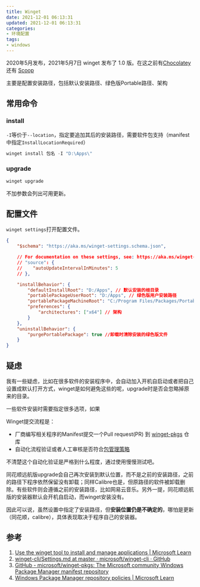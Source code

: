 ```yaml
---
title: Winget
date: 2021-12-01 06:13:31
updated: 2021-12-01 06:13:31
categories:
- 环境配置
tags:
- windows
---
```


2020年5月发布，2021年5月7日 winget 发布了 1.0 版。在这之前有[Chocolatey](https://chocolatey.org/)还有 [Scoop](https://scoop.sh/)

主要是配置安装路径，包括默认安装路径、绿色版Portable路径、架构


## 常用命令

### install

`-I`等价于`--location`，指定要追加其后的安装路径，需要软件包支持（manifest中指定`InstallLocationRequired`）

```powershell
winget install 包名 -I "D:\Apps\"
```

### upgrade
```powershell
winget upgrade
```
不加参数会列出可用更新。

## 配置文件

`winget settings`打开配置文件。

```json
{
    "$schema": "https://aka.ms/winget-settings.schema.json",

    // For documentation on these settings, see: https://aka.ms/winget-settings
    // "source": {
    //    "autoUpdateIntervalInMinutes": 5
    // },

    "installBehavior": {
        "defaultInstallRoot": "D:/Apps", // 默认安装的根目录
        "portablePackageUserRoot": "D:/Apps", // 绿色版用户安装路径
        "portablePackageMachineRoot": "C:/Program Files/Packages/Portable", // 绿色版全部用户安装路径
        "preferences": {
            "architectures": ["x64"] // 架构
        }
    },
    "uninstallBehavior": {
        "purgePortablePackage": true //卸载时清除安装的绿色版文件
    }
}
```

## 疑虑

我有一些疑虑，比如在很多软件的安装程序中，会自动加入开机自启动或者把自己设置成默认打开方式，winget是如何避免这些的呢，upgrade时是否会忽略掉原来的目录。

一些软件安装时需要指定很多选项，如果

Winget提交流程是：
- 厂商编写相关程序的Manifest提交一个Pull request(PR) 到 [winget-pkgs](https://github.com/microsoft/winget-pkgs) 仓库
- 自动化流程验证或者人工审核是否符合[包管理策略](https://learn.microsoft.com/en-us/windows/package-manager/package/windows-package-manager-policies)

不清楚这个自动化验证是严格到什么程度，通过使用慢慢测试吧。

同花顺远航版upgrade会自己再次安装到默认位置，而不是之前的安装路径，之前的路径下程序依然保留没有卸载；同样Calibre也是，但原路径的软件被卸载删除。有些软件则会遵循之前的安装路径，比如网易云音乐。另外一提，同花顺远航版的安装器默认会开机自启动，而winget安装没有。

因此可以说，虽然设置中指定了安装路径，但**安装位置仍是不确定的**，哪怕是更新（同花顺，calibre），具体表现取决于程序自己的安装器。

## 参考

1. [Use the winget tool to install and manage applications | Microsoft Learn](https://learn.microsoft.com/th-th/windows/package-manager/winget/)
2. [winget-cli/Settings.md at master · microsoft/winget-cli · GitHub](https://aka.ms/winget-settings)
3. [GitHub - microsoft/winget-pkgs: The Microsoft community Windows Package Manager manifest repository](https://github.com/microsoft/winget-pkgs)
4. [Windows Package Manager repository policies | Microsoft Learn](https://learn.microsoft.com/en-us/windows/package-manager/package/windows-package-manager-policies)

